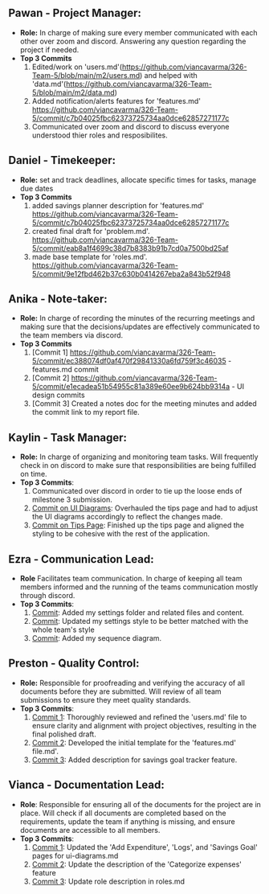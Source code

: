 
## Pawan - Project Manager: 
- **Role:** In charge of making sure every member communicated with each other over zoom and discord. Answering any question regarding the project if needed.
- **Top 3 Commits**
  1.  Edited/work on 'users.md'(https://github.com/viancavarma/326-Team-5/blob/main/m2/users.md) and helped with 'data.md'(https://github.com/viancavarma/326-Team-5/blob/main/m2/data.md)
  2.  Added notification/alerts features for 'features.md' https://github.com/viancavarma/326-Team-5/commit/c7b04025fbc62373725734aa0dce62857271177c
  3.  Communicated over zoom and discord to discuss everyone understood thier roles and resposibilites. 
  
## Daniel - Timekeeper: 
- **Role:** set and track deadlines, allocate specific times for tasks, manage due dates
- **Top 3 Commits**
  1. added savings planner description for 'features.md' https://github.com/viancavarma/326-Team-5/commit/c7b04025fbc62373725734aa0dce62857271177c
  2. created final draft for 'problem.md'. https://github.com/viancavarma/326-Team-5/commit/eab8a1f4699c38d7b8383b91b7cd0a7500bd25af
  3. made base template for 'roles.md'. https://github.com/viancavarma/326-Team-5/commit/9e12fbd462b37c630b0414267eba2a843b52f948

## Anika - Note-taker: 
- **Role:** In charge of recording the minutes of the recurring meetings and making sure that the decisions/updates are effectively communicated to the team members via discord.
- **Top 3 Commits**
  1. [Commit 1] https://github.com/viancavarma/326-Team-5/commit/ec388074df0af470f29841330a6fd759f3c46035 - features.md commit
  2. [Commit 2] https://github.com/viancavarma/326-Team-5/commit/e1ecadea51b54955c81a389e60ee9b624bb9314a - UI design commits
  3. [Commit 3] Created a notes doc for the meeting minutes and added the commit link to my report file.
  
## Kaylin - Task Manager:
  - **Role:** In charge of organizing and monitoring team tasks. Will frequently check in on discord to make sure that responsibilities are being fulfilled on time.
  - **Top 3 Commits**:
    1. Communicated over discord in order to tie up the loose ends of milestone 3 submission.
    2. [Commit on UI Diagrams](https://github.com/viancavarma/326-Team-5/commit/6cd0400e056261b4e5600095ee18f0c99c062623): Overhauled the tips page and had to adjust the UI diagrams accordingly to reflect the changes made. 
    3. [Commit on Tips Page](https://github.com/viancavarma/326-Team-5/commit/075279c901270779cf7c37ca24edc7dd068d32b5): Finished up the tips page and aligned the styling to be cohesive with the rest of the application.

## Ezra - Communication Lead: 
  - **Role** Facilitates team communication. In charge of keeping all team members informed and the running of the teams communication mostly through discord.
  - **Top 3 Commits**:
    1. [Commit](https://github.com/viancavarma/326-Team-5/commit/96229f033612b6382f7539c5c082a2f5bfc9a710): Added my settings folder and related files and content.
    2. [Commit](https://github.com/viancavarma/326-Team-5/commit/aa463aea24b51d3f5f0a23e9e7aaea52368dd598): Updated my settings style to be better matched with the whole team's style 
    3. [Commit](https://github.com/viancavarma/326-Team-5/commit/2db0c0913f10f1394ffae5621608bfbd6de76010): Added my sequence diagram. 

## Preston - Quality Control:
  - **Role:** Responsible for proofreading and verifying the accuracy of all documents before they are submitted. Will review of all team submissions to ensure they meet quality standards.
  - **Top 3 Commits**:
    1. [Commit 1](https://github.com/viancavarma/326-Team-5/commit/c26de0082873626148e1a18b4e94e3533c533b7e): Thoroughly reviewed and refined the 'users.md' file to ensure clarity and alignment with project objectives, resulting in the final polished draft.
    2. [Commit 2](https://github.com/viancavarma/326-Team-5/commit/3e041a04b49f8e014f6470e62dfccecd6cb14489): Developed the initial template for the 'features.md' file.md'.
    3. [Commit 3](https://github.com/viancavarma/326-Team-5/commit/e9bf35008e9b0877a72d461f4998ee97576eee02): Added description for savings goal tracker feature.

## Vianca - Documentation Lead: 
  - **Role**: Responsible for ensuring all of the documents for the project are in place. Will check if all documents are completed based on the requirements, update the team if anything is missing, and ensure documents are accessible to all members. 
  - **Top 3 Commits**:
    1. [Commit 1](https://github.com/viancavarma/326-Team-5/commit/cce8a8dac31b02b12057f8a73e0a2f1e382a9009): Updated the 'Add Expenditure', 'Logs', and 'Savings Goal' pages for ui-diagrams.md
    2. [Commit 2](https://github.com/viancavarma/326-Team-5/commit/d405ed960a2865d99e63ccba55bd07b1c5d4ef52): Update the description of the 'Categorize expenses' feature
    3. [Commit 3](https://github.com/viancavarma/326-Team-5/commit/90f8184a8732678275046fd6e2f91c18dfbd793d): Update role description in roles.md
